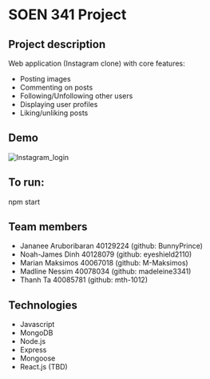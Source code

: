 # SOEN 341 Project
## Project description
Web application (Instagram clone) with core features:
- Posting images
- Commenting on posts
- Following/Unfollowing other users
- Displaying user profiles
- Liking/unliking posts

## Demo
![Instagram_login](https://user-images.githubusercontent.com/46866682/131888691-a241961f-2eca-4c19-b46d-ae74d2561387.gif)


## To run:
npm start

## Team members
- Jananee Aruboribaran 40129224 (github:  BunnyPrince)
- Noah-James Dinh 40128079 (github: eyeshield2110)
- Marian Maksimos 40067018 (github: M-Maksimos)
- Madline Nessim 40078034 (github: madeleine3341)
- Thanh Ta 40085781 (github: mth-1012)

## Technologies
- Javascript
- MongoDB
- Node.js
- Express
- Mongoose
- React.js (TBD)

